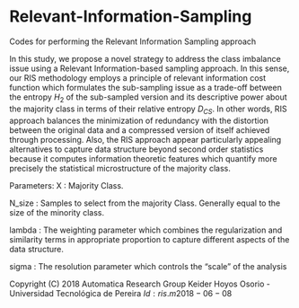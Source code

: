 # Relevant-Information-Sampling
Codes for performing the Relevant Information Sampling approach

In this study, we propose a novel strategy to address the class imbalance issue using a Relevant Information-based sampling approach. In this sense, our RIS methodology employs a principle of relevant information cost function which formulates the sub-sampling issue as a trade-off between the entropy $H_2$ of the sub-sampled version and its descriptive power about the majority class in terms of their relative entropy $D_{CS}$. In other words, RIS approach balances the minimization of redundancy with the distortion between the original data and a compressed version of itself achieved through processing. Also, the RIS approach appear particularly appealing alternatives to capture data structure beyond second order statistics because it computes information theoretic features which quantify more precisely the statistical microstructure of the majority class.

Parameters: 
X      : Majority Class.  

N_size : Samples to select from the majority Class. Generally equal to
the size of the minority class.

lambda : The weighting parameter which combines the regularization and similarity 
terms in appropriate proportion to capture different aspects of the data structure. 

sigma  : The resolution parameter which controls the “scale” of the analysis

Copyright (C) 2018 Automatica Research Group
Keider Hoyos Osorio -Universidad Tecnológica de Pereira 
$Id: ris.m 2018-06-08$
